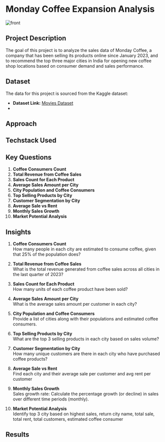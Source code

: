 # Monday Coffee Expansion Analysis
![front](https://github.com/user-attachments/assets/0d821e55-5296-4619-8fc1-d4b3954045df)

## Project Description
The goal of this project is to analyze the sales data of Monday Coffee, a company that has been selling its products online since January 2023, and to recommend the top three major cities in India for opening new coffee shop locations based on consumer demand and sales performance.

## Dataset

The data for this project is sourced from the Kaggle dataset:
- **Dataset Link:** [Movies Dataset](https://www.kaggle.com/datasets/najir0123/monday-coffee-sql-data-analysis-project/)
- 
## Approach

## Techstack Used 

## Key Questions

1. **Coffee Consumers Count**  
2. **Total Revenue from Coffee Sales**  
3. **Sales Count for Each Product**  
4. **Average Sales Amount per City**  
5. **City Population and Coffee Consumers**  
6. **Top Selling Products by City**  
7. **Customer Segmentation by City**  
8. **Average Sale vs Rent**  
9. **Monthly Sales Growth**  
10. **Market Potential Analysis**  

## Insights

1. **Coffee Consumers Count**  
   How many people in each city are estimated to consume coffee, given that 25% of the population does?

2. **Total Revenue from Coffee Sales**  
   What is the total revenue generated from coffee sales across all cities in the last quarter of 2023?

3. **Sales Count for Each Product**  
   How many units of each coffee product have been sold?

4. **Average Sales Amount per City**  
   What is the average sales amount per customer in each city?

5. **City Population and Coffee Consumers**  
   Provide a list of cities along with their populations and estimated coffee consumers.

6. **Top Selling Products by City**  
   What are the top 3 selling products in each city based on sales volume?

7. **Customer Segmentation by City**  
   How many unique customers are there in each city who have purchased coffee products?

8. **Average Sale vs Rent**  
   Find each city and their average sale per customer and avg rent per customer

9. **Monthly Sales Growth**  
   Sales growth rate: Calculate the percentage growth (or decline) in sales over different time periods (monthly).

10. **Market Potential Analysis**  
    Identify top 3 city based on highest sales, return city name, total sale, total rent, total customers, estimated  coffee consumer

## Results
